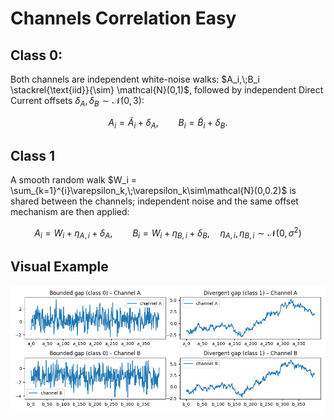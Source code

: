 # Channels Correlation Easy

## Class 0:

Both channels are independent white-noise walks:  $A_i,\;B_i \stackrel{\text{iid}}{\sim} \mathcal{N}(0,1)$, followed by independent Direct Current offsets $\delta_A,\delta_B\sim\mathcal{N}(0,3)$:

```math
A_i = \tilde{A}_i + \delta_A,\qquad
B_i = \tilde{B}_i + \delta_B.
```

## Class 1

A smooth random walk $W_i = \sum_{k=1}^{i}\varepsilon_k,\;\varepsilon_k\sim\mathcal{N}(0,0.2)$ is shared between the channels; independent noise and the same offset mechanism are then applied:

```math
A_i = W_i + \eta_{A,i} + \delta_A,\qquad
B_i = W_i + \eta_{B,i} + \delta_B,\quad
\eta_{A,i},\eta_{B,i}\sim\mathcal{N}(0,\sigma^2)
```

## Visual Example

![Channel correlation (easy)](/tasks/time-series/plots/channel_corr_easy.png)

